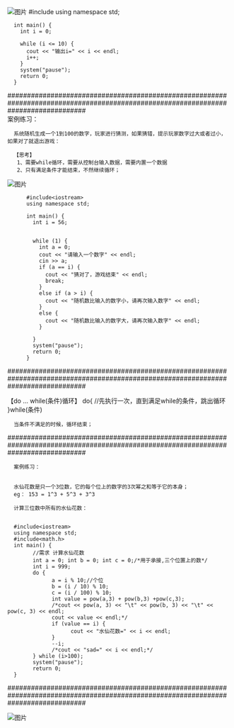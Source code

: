 ![图片](https://user-images.githubusercontent.com/38878365/192751216-68fd02d2-60a1-4547-96ae-79eefaccade0.png)
      #include<iostream>
      using namespace std;

      int main() {
        int i = 0;

        while (i <= 10) {
          cout << "输出i=" << i << endl;
          i++;
        }
        system("pause");
        return 0;
      }
                                     
                                     
####################################################################################################################################                                     
案例练习：
                                     
      系统随机生成一个1到100的数字，玩家进行猜测，如果猜错，提示玩家数字过大或者过小，如果对了就退出游戏：
                                     
      【思考】
       1、需要while循环，需要从控制台输入数据，需要内置一个数据
       2、只有满足条件才能结束，不然继续循环；
                                     
![图片](https://user-images.githubusercontent.com/38878365/192753065-61065b04-dda6-40d9-887f-7c27dbbb84cf.png)

          #include<iostream>
          using namespace std;

          int main() {
            int i = 56;


            while (1) {
              int a = 0;
              cout << "请输入一个数字" << endl;
              cin >> a;
              if (a == i) {
                cout << "猜对了，游戏结束" << endl;
                break;
              }
              else if (a > i) {
                cout << "随机数比输入的数字小，请再次输入数字" << endl;
              }
              else {
                cout << "随机数比输入的数字大，请再次输入数字" << endl;
              }

            }
            system("pause");
            return 0;
          }                                     

  ####################################################################################################################################       
      
      
      
  【do ... while(条件)循环】
      do{
      //先执行一次，直到满足while的条件，跳出循环
      }while(条件)
      
      当条件不满足的时候，循环结束；
      
      
  ####################################################################################################################################  
      
      案例练习：
      
      
      水仙花数是只一个3位数，它的每个位上的数字的3次幂之和等于它的本身；
      eg： 153 = 1^3 + 5^3 + 3^3
      
      计算三位数中所有的水仙花数：
      
      
      #include<iostream>
      using namespace std;
      #include<math.h>
      int main() {
            //需求 计算水仙花数
            int a = 0; int b = 0; int c = 0;/*用于承接,三个位置上的数*/
            int i = 999;
            do {
                  a = i % 10;//个位
                  b = (i / 10) % 10;
                  c = (i / 100) % 10;
                  int value = pow(a,3) + pow(b,3) +pow(c,3);
                  /*cout << pow(a, 3) << "\t" << pow(b, 3) << "\t" << pow(c, 3) << endl;
                  cout << value << endl;*/
                  if (value == i) {
                        cout << "水仙花数=" << i << endl;
                  }
                  --i;
                  /*cout << "sad=" << i << endl;*/
            } while (i>100);
            system("pause");
            return 0;
      }

      
          
  ####################################################################################################################################   
      
![图片](https://user-images.githubusercontent.com/38878365/192770852-c668d115-dc9f-484a-8e89-3bf4f7d659b9.png)
      
